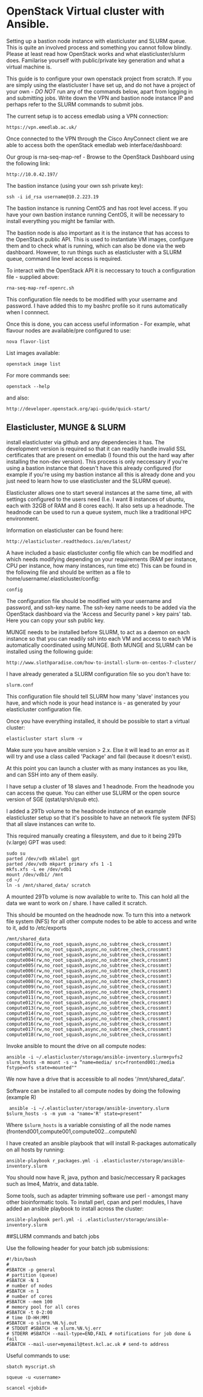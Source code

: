 # OpenStack Virtual cluster with Ansible.
Setting up a bastion node instance with elasticluster and SLURM queue. This is quite an involved process and something you cannot follow blindly. Please at least read how OpenStack works and what elasticluster/slurm does. Familarise yourself with public/private key generation and what a virtual machine is.

This guide is to configure your own openstack project from scratch. If you are simply using the elasticluster I have set up, and do not have a project of your own - *DO NOT* run any of the commands below, apart from logging in and submitting jobs. Write down the VPN and bastion node instance IP and perhaps refer to the SLURM commands to submit jobs. 

The current setup is to access emedlab using a VPN connection:

```https://vpn.emedlab.ac.uk/ ```

Once connected to the VPN through the Cisco AnyConnect client we are able to access both the openStack emedlab web interface/dashboard:

Our group is rna-seq-map-ref - Browse to the OpenStack Dashboard using the following link:

``` http://10.0.42.197/ ```

The bastion instance (using your own ssh private key):

```ssh -i id_rsa username@10.2.223.19```

The bastion instance is running CentOS and has root level access. If you have your own bastion instance running CentOS, it will be necessary to install everything you might be familar with. 

The bastion node is also important as it is the instance that has access to the OpenStack public API. This is used to instantiate VM images, configure them and to check what is running, which can also be done via the web dashboard. However, to run things such as elasticluster with a SLURM queue, command line level access is required.

To interact with the OpenStack API it is neccessary to touch a configuration file - supplied above:

``` rna-seq-map-ref-openrc.sh ```

This configuration file needs to be modified with your username and password. I have added this to my bashrc profile so it runs automatically when I connnect.

Once this is done, you can access useful information - For example, what flavour nodes are available/pre configured to use:

```nova flavor-list```

List images available:

```openstack image list```

For more commands see:

``` openstack --help ``` 

and also:

``` http://developer.openstack.org/api-guide/quick-start/ ```

## Elasticluster, MUNGE & SLURM

install elasticluster via github and any dependencies it has. The development version is required so that it can readily handle invalid SSL certificates that are present on emedlab (I found this out the hard way after installing the non-dev version). This process is only neccessary if you're using a bastion instance that doesn't have this already configured (for example if you're using my bastion instance all this is already done and you just need to learn how to use elasticluster and the SLURM queue). 

Elasticluster allows one to start several instances at the same time, all with settings configured to the users need (I.e. I want 8 instances of ubuntu, each with 32GB of RAM and 8 cores each). It also sets up a headnode. The headnode can be used to run a queue system, much like a traditional HPC environment.

Information on elasticluster can be found here:

``` http://elasticluster.readthedocs.io/en/latest/ ```

A have included a basic elasticluster config file which can be modified and which needs modifying depending on your requirements (RAM per instance, CPU per instance, how many instances, run time etc) This can be found in the following file and should be written as a file to home/username/.elasticluster/config:

``` config ```

The configuration file should be modified with your username and password, and ssh-key name. The ssh-key name needs to be added via the OpenStack dashboard via the 'Access and Security panel > key pairs' tab. Here you can copy your ssh public key.

MUNGE needs to be installed before SLURM, to act as a daemon on each instance so that you can readily ssh into each VM and access to each VM is automatically coordinated using MUNGE. Both MUNGE and SLURM can be installed using the following guide:

``` http://www.slothparadise.com/how-to-install-slurm-on-centos-7-cluster/ ```

I have already generated a SLURM configuration file so you don't have to:

``` slurm.conf ```

This configuration file should tell SLURM how many 'slave' instances you have, and which node is your head instance is - as generated by your elasticluster configuration file.

Once you have everything installed, it should be possible to start a virtual cluster:

``` elasticluster start slurm -v ```

Make sure you have ansible version > 2.x. Else it will lead to an error as it will try and use a class called 'Package' and fail (because it doesn't exist).

At this point you can launch a cluster with as many instances as you like, and can SSH into any of them easily.

I have setup a cluster of 18 slaves and 1 headnode. From the headnode you can access the queue. You can either use SLURM or the open source version of SGE (qstat/qrsh/qsub etc).

I added a 29Tb volume to the headnode instance of an example elasticluster setup so that it's possible to have an network file system (NFS) that all slave instances can write to.

This required manually creating a filesystem, and due to it being 29Tb (v.large) GPT was used:

```
sudo su
parted /dev/vdb mklabel gpt
parted /dev/vdb mkpart primary xfs 1 -1
mkfs.xfs -L ee /dev/vdb1
mount /dev/vdb1/ /mnt
cd ~/
ln -s /mnt/shared_data/ scratch
```
A mounted 29Tb volume is now available to write to. This can hold all the data we want to work on / share. I have called it scratch.

This should be mounted on the headnode now. To turn this into a network file system (NFS) for all other compute nodes to be able to access and write to it, add to /etc/exports

```/mnt/shared_data compute001(rw,no_root_squash,async,no_subtree_check,crossmnt) compute002(rw,no_root_squash,async,no_subtree_check,crossmnt) compute003(rw,no_root_squash,async,no_subtree_check,crossmnt) compute004(rw,no_root_squash,async,no_subtree_check,crossmnt) compute005(rw,no_root_squash,async,no_subtree_check,crossmnt) compute006(rw,no_root_squash,async,no_subtree_check,crossmnt) compute007(rw,no_root_squash,async,no_subtree_check,crossmnt) compute008(rw,no_root_squash,async,no_subtree_check,crossmnt) compute009(rw,no_root_squash,async,no_subtree_check,crossmnt) compute010(rw,no_root_squash,async,no_subtree_check,crossmnt) compute011(rw,no_root_squash,async,no_subtree_check,crossmnt) compute012(rw,no_root_squash,async,no_subtree_check,crossmnt) compute013(rw,no_root_squash,async,no_subtree_check,crossmnt) compute014(rw,no_root_squash,async,no_subtree_check,crossmnt) compute015(rw,no_root_squash,async,no_subtree_check,crossmnt) compute016(rw,no_root_squash,async,no_subtree_check,crossmnt) compute017(rw,no_root_squash,async,no_subtree_check,crossmnt) compute018(rw,no_root_squash,async,no_subtree_check,crossmnt)```

Invoke ansible to mount the drive on all compute nodes:

```ansible -i ~/.elasticluster/storage/ansible-inventory.slurm+pvfs2 slurm_hosts -m mount -s -a “name=media/ src=frontend001:/media fstype=nfs state=mounted""```

We now have a drive that is accessible to all nodes '/mnt/shared_data/'.

Software can be installed to all compute nodes by doing the following (example R)

``` ansible -i ~/.elasticluster/storage/ansible-inventory.slurm $slurm_hosts -s -m yum -a "name='R' state=present"```

Where ```$slurm_hosts``` is a variable consisting of all the node names (frontend001,compute001,compute002...computeN)

I have created an ansible playbook that will install R-packages automatically on all hosts by running:

```ansible-playbook r_packages.yml -i .elasticluster/storage/ansible-inventory.slurm ```

You should now have R, java, python and basic/neccessary R packages such as lme4, Matrix, and data.table.

Some tools, such as adapter trimming software use perl - amongst many other bioinformatic tools. To install perl, cpan and perl modules, I have added an ansible playbook to install across the cluster:

```ansible-playbook perl.yml -i .elasticluster/storage/ansible-inventory.slurm ```

##SLURM commands and batch jobs

Use the following header for your batch job submissions:

```
#!/bin/bash 
# 
#SBATCH -p general 
# partition (queue) 
#SBATCH -N 1 
# number of nodes 
#SBATCH -n 1 
# number of cores 
#SBATCH --mem 100 
# memory pool for all cores 
#SBATCH -t 0-2:00 
# time (D-HH:MM) 
#SBATCH -o slurm.%N.%j.out 
# STDOUT #SBATCH -e slurm.%N.%j.err 
# STDERR #SBATCH --mail-type=END,FAIL # notifications for job done & fail 
#SBATCH --mail-user=myemail@test.kcl.ac.uk # send-to address 
```
Useful commands to use:

``` sbatch myscript.sh ``` 

``` squeue -u <username> ```

``` scancel <jobid> ```

